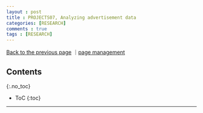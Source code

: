 ```yaml
---
layout : post
title : PROJECTS07, Analyzing advertisement data
categories: [RESEARCH]
comments : true
tags : [RESEARCH]
---
```

[Back to the previous page](https://userdyk-github.github.io/Research.html) ｜<a href="https://github.com/userdyk-github/userdyk-github.github.io/blob/master/_posts/RESEARCH/2019-08-13-PROJECT07.md" target="_blank">page management</a><br>

## Contents
{:.no_toc}

* ToC
{:toc}

<hr class="division1">

